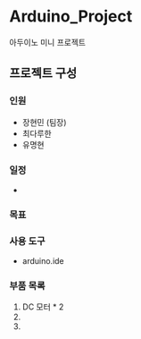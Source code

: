 # Arduino_Project
아두이노 미니 프로젝트

## 프로젝트 구성

### 인원

* 장현민 (팀장)
* 최다루한
* 유명현

### 일정

* 

### 목표

### 사용 도구

* arduino.ide

### 부품 목록

1. DC 모터 * 2
2. 
3. 
